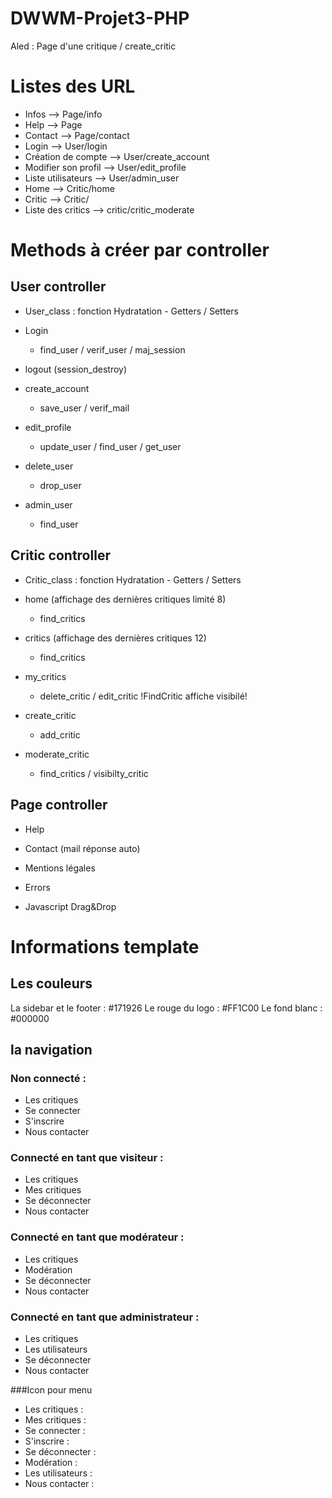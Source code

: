 # DWWM-Projet3-PHP

Aled : Page d'une critique / create_critic
# Listes des URL
- Infos --> Page/info
- Help --> Page
- Contact --> Page/contact
- Login --> User/login
- Création de compte --> User/create_account
- Modifier son profil --> User/edit_profile
- Liste utilisateurs --> User/admin_user
- Home --> Critic/home
- Critic --> Critic/
- Liste des critics --> critic/critic_moderate
# Methods à créer par controller

## User controller

- User_class : fonction Hydratation - Getters / Setters

- Login
  - find_user / verif_user / maj_session
- logout (session_destroy)
- create_account
  - save_user / verif_mail
- edit_profile
  - update_user / find_user / get_user
- delete_user
  - drop_user
- admin_user
  - find_user

## Critic controller

- Critic_class : fonction Hydratation - Getters / Setters

- home (affichage des dernières critiques limité 8)
  - find_critics
- critics (affichage des dernières critiques 12)
  - find_critics
- my_critics
  - delete_critic / edit_critic
!FindCritic affiche visibilé!
- create_critic
  - add_critic
- moderate_critic
  - find_critics / visibilty_critic

## Page controller

- Help
- Contact (mail réponse auto)
- Mentions légales
- Errors


- Javascript Drag&Drop


# Informations template

## Les couleurs
La sidebar et le footer :       #171926
Le rouge du logo :              #FF1C00
Le fond blanc :                 #000000

## la navigation
### Non connecté :
 - Les critiques
 - Se connecter
 - S'inscrire
 - Nous contacter

### Connecté en tant que visiteur :
 - Les critiques
 - Mes critiques
 - Se déconnecter
 - Nous contacter

### Connecté en tant que modérateur :
 - Les critiques
 - Modération
 - Se déconnecter
 - Nous contacter

### Connecté en tant que administrateur :
 - Les critiques
 - Les utilisateurs
 - Se déconnecter
 - Nous contacter


###Icon pour menu
- Les critiques :     <i class="far fa-newspaper"></i>
- Mes critiques :     <i class="far fa-sticky-note"></i>
- Se connecter :      <i class="fas fa-user"></i>
- S'inscrire :        <i class="fas fa-sign-in-alt"></i>
- Se déconnecter :    <i class="fas fa-sign-out-alt"></i>
- Modération :        <i class="fas fa-toggle-on"></i>
- Les utilisateurs :  <i class="fas fa-users"></i>
- Nous contacter :    <i class="fas fa-users"></i>
